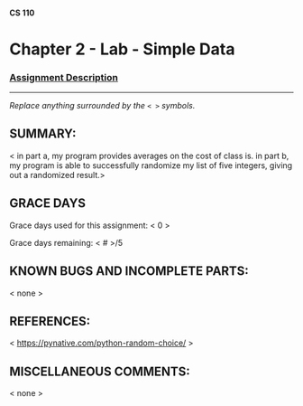 #### CS 110
# Chapter 2 - Lab - Simple Data

### [Assignment Description](https://docs.google.com/document/d/1FEJtyCAl-Vev8L4LBngNbdDVhudky6W-SqmpRh4ngTI/edit?usp=sharing)

***

_Replace anything surrounded by the `< >` symbols._

## SUMMARY:
 < in part a, my program provides averages on the cost of class is. in part b, my program is able to successfully randomize my list of five integers, giving out a randomized result.>

## GRACE DAYS
Grace days used for this assignment: < 0 >

Grace days remaining: < # >/5

## KNOWN BUGS AND INCOMPLETE PARTS:
 < none >

## REFERENCES:
 < https://pynative.com/python-random-choice/ >

## MISCELLANEOUS COMMENTS:
 < none >
